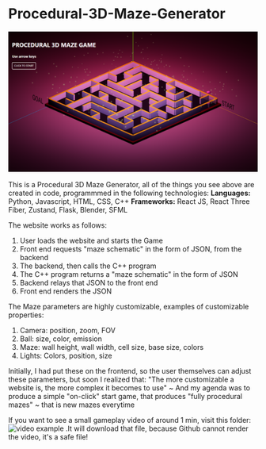 # Procedural-3D-Maze-Generator

![main_image](https://github.com/irrevocablesake/Procedural-3D-Maze-Generator/blob/main/images/final_render.png)

This is a Procedural 3D Maze Generator, all of the things you see above are created in code, programmmed in the following technologies:
**Languages:** Python, Javascript, HTML, CSS, C++
**Frameworks:** React JS, React Three Fiber, Zustand, Flask, Blender, SFML

The website works as follows:
1) User loads the website and starts the Game
2) Front end requests "maze schematic" in the form of JSON, from the backend
3) The backend, then calls the C++ program
4) The C++ program returns a "maze schematic" in the form of JSON
5) Backend relays that JSON to the front end
6) Front end renders the JSON

The Maze parameters are highly customizable, examples of customizable properties:
1) Camera: position, zoom, FOV
2) Ball: size, color, emission
3) Maze: wall height, wall width, cell size, base size, colors 
4) Lights: Colors, position, size

Initially, I had put these on the frontend, so the user themselves can adjust these parameters, but soon I realized that: "The more customizable a website is, the more complex it becomes to use" ~ And my agenda was to produce a simple "on-click" start game, that produces "fully procedural mazes" ~ that is new mazes everytime

If you want to see a small gameplay video of around 1 min, visit this folder: ![video example](https://github.com/irrevocablesake/Procedural-3D-Maze-Generator/blob/main/video_example/) .It will download that file, because Github cannot render the video, it's a safe file!
